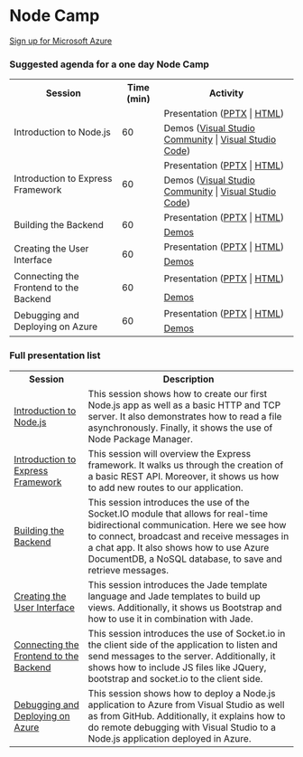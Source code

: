 ﻿<html lang="en">
<head>
  <meta charset="utf-8">
  <meta http-equiv="X-UA-Compatible" content="IE=edge">
  <meta name="viewport" content="width=device-width, initial-scale=1">
  <title>AzureReadiness: Node Camp</title>
  <link rel="stylesheet" href="style.css">
</head>
<body>
  <div class="container">
    <div class="jumbotron">
      <h1>Node Camp</h1>
      <p>
        <a href="http://aka.ms/CloudCamp-AzureTrial" class="btn btn-success">Sign up for Microsoft Azure</a>
      </p>
    </div>
    <div class="panel panel-default">
      <div class="panel-heading">
        <h3 class="panel-title">Suggested agenda for a one day Node Camp</h3>
      </div>
      <div class="panel-body">
        <table class="table table-bordered table-hover">
          <tr>
            <th>Session</th>
            <th>Time (min)</th>
            <th>Activity</th>
          </tr>
          <tr>
            <td rowspan="2">Introduction to Node.js</td>
            <td rowspan="2">60</td>
            <td>Presentation (<a href='Presentation/IntroToNodeJS/IntroToNodeJS.pptx'>PPTX</a> | <a href='Presentation/IntroToNodeJS/IntroToNodeJS.html'>HTML</a>)</td>
          </tr>
          <tr>
            <td>Demos (<a href='Presentation/IntroToNodeJS/IntroToNodeJS/Demo-VSCommunity.md'>Visual Studio Community</a> | <a href='Presentation/IntroToNodeJS/IntroToNodeJS/Demo-VSCode.md'>Visual Studio Code</a>)</td>
          </tr>
          <tr>
            <td rowspan="2">Introduction to Express Framework</td>
            <td rowspan="2">60</td>
            <td>Presentation (<a href='Presentation/IntroToExpress/IntroToExpress.pptx'>PPTX</a> | <a href='Presentation/IntroToExpress/IntroToExpress.html'>HTML</a>)</td>
          </tr>
          <tr>
            <td>Demos (<a href='Presentation/IntroToExpress/IntroToExpress/Demo-VSCommunity.md'>Visual Studio Community</a> | <a href='Presentation/IntroToExpress/IntroToExpress/Demo-VSCode.md'>Visual Studio Code</a>)</td>
          </tr>
          <tr>
            <td rowspan="2">Building the Backend</td>
            <td rowspan="2">60</td>
            <td>Presentation (<a href='Presentation/BuildingTheBackend/BuildingTheBackend.pptx'>PPTX</a> | <a href='Presentation/BuildingTheBackend/BuildingTheBackend.html'>HTML</a>)</td>
          </tr>
          <tr>
            <td><a href='Presentation/BuildingTheBackend/BuildingTheBackend/Demo.md'>Demos</a></td>
          </tr>
          <tr>
            <td rowspan="2">Creating the User Interface</td>
            <td rowspan="2">60</td>
            <td>Presentation (<a href='Presentation/CreatingTheUI/CreatingTheUI.pptx'>PPTX</a> | <a href='Presentation/CreatingTheUI/CreatingTheUI.html'>HTML</a>)</td>
          </tr>
          <tr>
            <td><a href='Presentation/CreatingTheUI/CreatingTheUI/Demo.md'>Demos</a></td>
          </tr>
          <tr>
            <td rowspan="2">Connecting the Frontend to the Backend</td>
            <td rowspan="2">60</td>
            <td>Presentation (<a href='Presentation/ConnectingFrontAndBack/ConnectingFrontAndBack.pptx'>PPTX</a> | <a href='Presentation/ConnectingFrontAndBack/ConnectingFrontAndBack.html'>HTML</a>)</td>
          </tr>
          <tr>
            <td><a href='Presentation/ConnectingFrontAndBack/ConnectingFrontAndBack/Demo.md'>Demos</a></td>
          </tr>
          <tr>
            <td rowspan="2">Debugging and Deploying on Azure</td>
            <td rowspan="2">60</td>
            <td>Presentation (<a href='Presentation/AzureDeployAndDebug/AzureDeployAndDebug.pptx'>PPTX</a> | <a href='Presentation/AzureDeployAndDebug/AzureDeployAndDebug.html'>HTML</a>)</td>
          </tr>
          <tr>
            <td><a href='Presentation/AzureDeployAndDebug/AzureDeployAndDebug/Demo.md'>Demos</a></td>
          </tr>
        </table>
      </div>
    </div>
    <div class="panel panel-default">
      <div class="panel-heading">
        <h3 class="panel-title">Full presentation list</h3>
      </div>
      <div class="panel-body">
        <table class="table table-bordered table-hover">
          <tr>
            <th>Session</th>
            <th>Description</th>
          </tr>
          <tr>
            <td><a href='Presentation/IntroToNodeJS'>Introduction to Node.js</a></td>
            <td>This session shows how to create our first Node.js app as well as a basic HTTP and TCP server. It also demonstrates how to read a file asynchronously. Finally, it shows the use of Node Package Manager.</td>
          </tr>
          <tr>
            <td><a href='Presentation/IntroToExpress'>Introduction to Express Framework</a></td>
            <td>This session will overview the Express framework. It walks us through the creation of a basic REST API. Moreover, it shows us how to add new routes to our application.</td>
          </tr>
          <tr>
            <td><a href='Presentation/BuildingTheBackend'>Building the Backend</a></td>
            <td>This session introduces the use of the Socket.IO module that allows for real-time bidirectional communication. Here we see how to connect, broadcast and receive messages in a chat app. It also shows how to use Azure DocumentDB, a NoSQL database, to save and retrieve messages.</td>
          </tr>
          <tr>
            <td><a href='Presentation/CreatingTheUI'>Creating the User Interface</a></td>
            <td>This session introduces the Jade template language and Jade templates to build up views. Additionally, it shows us Bootstrap and how to use it in combination with Jade.</td>
          </tr>
          <tr>
            <td><a href='Presentation/ConnectingFrontAndBack'>Connecting the Frontend to the Backend</a></td>
            <td>This session introduces the use of Socket.io in the client side of the application to listen and send messages to the server. Additionally, it shows how to include JS files like JQuery, bootstrap and socket.io to the client side.</td>
          </tr>
          <tr>
            <td><a href='Presentation/AzureDeployAndDebug'>Debugging and Deploying on Azure</a></td>
            <td>This session shows how to deploy a Node.js application to Azure from Visual Studio as well as from GitHub. Additionally, it explains how to do remote debugging with Visual Studio to a Node.js application deployed in Azure.</td>
          </tr>
        </table>
      </div>
    </div>
</body>
</html>
